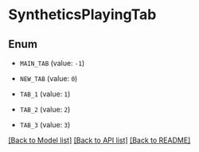 # SyntheticsPlayingTab

## Enum

- `MAIN_TAB` (value: `-1`)

- `NEW_TAB` (value: `0`)

- `TAB_1` (value: `1`)

- `TAB_2` (value: `2`)

- `TAB_3` (value: `3`)

[[Back to Model list]](../README.md#documentation-for-models) [[Back to API list]](../README.md#documentation-for-api-endpoints) [[Back to README]](../README.md)
